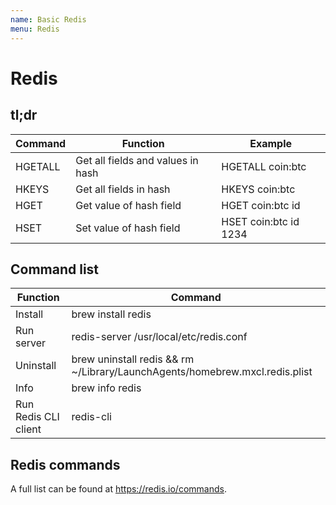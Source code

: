 ```yaml
---
name: Basic Redis
menu: Redis
---
```


# Redis

## tl;dr

| Command | Function                          | Example               |
| ------- | --------------------------------- | --------------------- |
| HGETALL | Get all fields and values in hash | HGETALL coin:btc      |
| HKEYS   | Get all fields in hash            | HKEYS coin:btc        |
| HGET    | Get value of hash field           | HGET coin:btc id      |
| HSET    | Set value of hash field           | HSET coin:btc id 1234 |

## Command list

| Function             | Command                                                                     |
| -------------------- | --------------------------------------------------------------------------- |
| Install              | brew install redis                                                          |
| Run server           | redis-server /usr/local/etc/redis.conf                                      |
| Uninstall            | brew uninstall redis && rm ~/Library/LaunchAgents/homebrew.mxcl.redis.plist |
| Info                 | brew info redis                                                             |
| Run Redis CLI client | redis-cli                                                                   |

## Redis commands

A full list can be found at https://redis.io/commands.